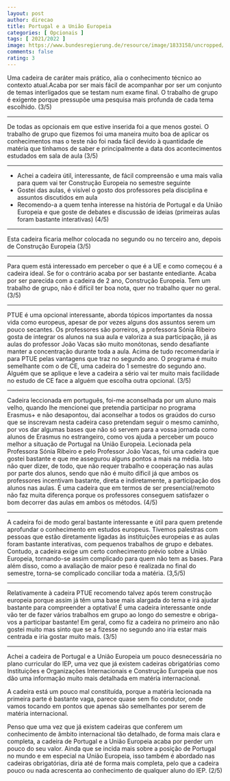 ```yaml
---
layout: post
author: direcao
title: Portugal e a União Europeia
categories: [ Opcionais ]
tags: [ 2021/2022 ]
image: https://www.bundesregierung.de/resource/image/1833158/uncropped/1170/0/7f924b178046e7e02460f55321f862d1/hp/flaggen-der-europaeischen-union-und-portugal.jpg
comments: false
rating: 3
---
```


Uma cadeira de caráter mais prático, alia o conhecimento técnico ao contexto atual.Acaba por ser mais fácil de acompanhar por ser um conjunto de temas interligados que se testam num exame final. O trabalho de grupo é exigente porque pressupõe uma pesquisa mais profunda de cada tema escolhido. (3/5)

---

De todas as opcionais em que estive inserida foi a que menos gostei. O trabalho de grupo que fizemos foi uma maneira muito boa de aplicar os conhecimentos mas o teste não foi nada fácil devido à quantidade de matéria que tínhamos de saber e principalmente a data dos acontecimentos estudados em sala de aula (3/5)

---

- Achei a cadeira útil, interessante, de fácil compreensão e uma mais valia para quem vai ter Construção Europeia no semestre seguinte
- Gostei das aulas, é visível o gosto dos professores pela disciplina e assuntos discutidos em aula
- Recomendo-a a quem tenha interesse na história de Portugal e da União Europeia e que goste de debates e discussão de ideias (primeiras aulas foram bastante interativas) (4/5)

---

Esta cadeira ficaria melhor colocada no segundo ou no terceiro ano, depois de Construção Europeia (3/5)

---

Para quem está interessado em perceber o que é a UE e como começou é a cadeira ideal. Se for o contrário acaba por ser bastante entediante. Acaba por ser parecida com a cadeira de 2 ano, Construção Europeia.
Tem um trabalho de grupo, não é difícil ter boa nota, quer no trabalho quer no geral. (3/5)

---

PTUE é uma opcional interessante, aborda tópicos importantes da nossa vida como europeus, apesar de por vezes alguns dos assuntos serem um pouco secantes. Os professores são porreiros, a professora Sónia Ribeiro gosta de integrar os alunos na sua aula e valoriza a sua participação, já as aulas do professor João Vacas são muito monótonas, sendo desafiante manter a concentração durante toda a aula. Acima de tudo recomendaria ir para PTUE pelas vantagens que traz no segundo ano. O programa é muito semelhante com o de CE, uma cadeira do 1 semestre do segundo ano. Alguém que se aplique e leve a cadeira a sério vai ter muito mais facilidade no estudo de CE face a alguém que escolha outra opcional. (3/5)

---

Cadeira leccionada em português, foi-me aconselhada por um aluno mais velho, quando lhe mencionei que pretendia participar no programa Erasmus+ e não desapontou, daí aconselhar a todos os graúdos do curso que se inscrevam nesta cadeira caso pretendam seguir o mesmo caminho, por vos dar algumas bases que não só servem para a vossa jornada como alunos de Erasmus no estrangeiro, como vos ajuda a perceber um pouco melhor a situação de Portugal na União Europeia. Lecionada pela Professora Sónia Ribeiro e pelo Professor João Vacas, foi uma cadeira que gostei bastante e que me assegurou alguns pontos a mais na média. Isto não quer dizer, de todo, que não requer trabalho e cooperação nas aulas por parte dos alunos, sendo que não é muito díficil já que ambos os professores incentivam bastante, direta e indiretamente, a participação dos alunos nas aulas. É uma cadeira que em termos de ser presencial/remoto não faz muita diferença porque os professores conseguem satisfazer o bom decorrer das aulas em ambos os métodos. (4/5)

---

A cadeira foi de modo geral bastante interessante e útil para quem pretende aprofundar o conhecimento em estudos europeus. Tivemos palestras com pessoas que estão diretamente ligadas às instituições europeias e as aulas foram bastante interativas, com pequenos trabalhos de grupo e debates. Contudo, a cadeira exige um certo conhecimento prévio sobre a União Europeia, tornando-se assim complicado para quem não tem as bases. Para além disso, como a avaliação de maior peso é realizada no final do semestre, torna-se complicado conciliar toda a matéria. (3,5/5)

---

Relativamente à cadeira PTUE recomendo talvez após terem construção europeia porque assim já têm uma base mais alargada do tema e irá ajudar bastante para compreender a optativa! É uma cadeira interessante onde vão ter de fazer vários trabalhos em grupo ao longo do semestre e obriga-vos a participar bastante! Em geral, como fiz a cadeira no primeiro ano não gostei muito mas sinto que se a fizesse no segundo ano iria estar mais centrada e iria gostar muito mais. (3/5)

---

Achei a cadeira de Portugal e a União Europeia um pouco desnecessária no plano curricular do IEP, uma vez que já existem cadeiras obrigatórias como Instituições e Organizações Internacionais e Construção Europeia que nos dão uma informação muito mais detalhada em matéria internacional.

A cadeira está um pouco mal constituída, porque a matéria lecionada na primeira parte é bastante vaga, parece quase sem fio condutor, onde vamos tocando em pontos que apenas são semelhantes por serem de matéria internacional.

Penso que uma vez que já existem cadeiras que conferem um conhecimento de âmbito internacional tão detalhado, de forma mais clara e completa, a cadeira de Portugal e a União Europeia acaba por perder um pouco do seu valor. Ainda que se incida mais sobre a posição de Portugal no mundo e em especial na União Europeia, isso também é abordado nas cadeiras obrigatórias, diria até de forma mais completa, pelo que a cadeira pouco ou nada acrescenta ao conhecimento de qualquer aluno do IEP. (2/5)
